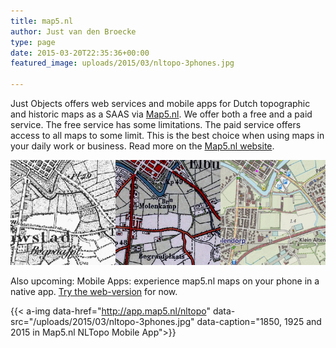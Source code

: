 ```yaml
---
title: map5.nl
author: Just van den Broecke
type: page
date: 2015-03-20T22:35:36+00:00
featured_image: uploads/2015/03/nltopo-3phones.jpg

---
```

Just Objects offers web services and mobile apps for Dutch topographic and historic maps as a SAAS via [Map5.nl][2]. We offer both a free and a paid service. The free service has some limitations. The paid service offers access to all maps to some limit. This is the best choice when using maps in your daily work or business. Read more on the [Map5.nl website][2].

![ ][1]

Also upcoming: Mobile Apps: experience map5.nl maps on your phone in a native app. [Try the web-version][3] for now.

{{< a-img data-href="http://app.map5.nl/nltopo" data-src="/uploads/2015/03/nltopo-3phones.jpg" data-caption="1850, 1925 and 2015 in Map5.nl NLTopo Mobile App">}}

[1]: /uploads/2015/03/map5-3maps.jpg
[2]: http://www.map5.nl
[3]: http://app.map5.nl/nltopo
